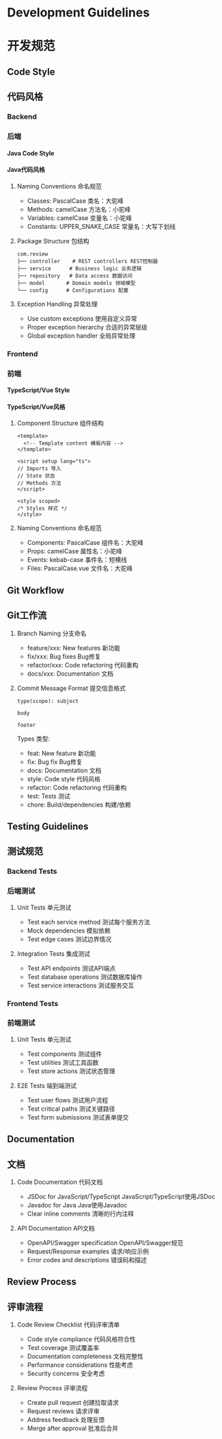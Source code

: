 # Development Guidelines
# 开发规范

## Code Style
## 代码风格

### Backend
### 后端

#### Java Code Style
#### Java代码风格

1. Naming Conventions 命名规范
   - Classes: PascalCase 类名：大驼峰
   - Methods: camelCase 方法名：小驼峰
   - Variables: camelCase 变量名：小驼峰
   - Constants: UPPER_SNAKE_CASE 常量名：大写下划线

2. Package Structure 包结构
   ```
   com.review
   ├── controller    # REST controllers REST控制器
   ├── service      # Business logic 业务逻辑
   ├── repository   # Data access 数据访问
   ├── model       # Domain models 领域模型
   └── config      # Configurations 配置
   ```

3. Exception Handling 异常处理
   - Use custom exceptions 使用自定义异常
   - Proper exception hierarchy 合适的异常层级
   - Global exception handler 全局异常处理

### Frontend
### 前端

#### TypeScript/Vue Style
#### TypeScript/Vue风格

1. Component Structure 组件结构
   ```vue
   <template>
     <!-- Template content 模板内容 -->
   </template>
   
   <script setup lang="ts">
   // Imports 导入
   // State 状态
   // Methods 方法
   </script>
   
   <style scoped>
   /* Styles 样式 */
   </style>
   ```

2. Naming Conventions 命名规范
   - Components: PascalCase 组件名：大驼峰
   - Props: camelCase 属性名：小驼峰
   - Events: kebab-case 事件名：短横线
   - Files: PascalCase.vue 文件名：大驼峰

## Git Workflow
## Git工作流

1. Branch Naming 分支命名
   - feature/xxx: New features 新功能
   - fix/xxx: Bug fixes Bug修复
   - refactor/xxx: Code refactoring 代码重构
   - docs/xxx: Documentation 文档

2. Commit Message Format 提交信息格式
   ```
   type(scope): subject

   body

   footer
   ```
   
   Types 类型:
   - feat: New feature 新功能
   - fix: Bug fix Bug修复
   - docs: Documentation 文档
   - style: Code style 代码风格
   - refactor: Code refactoring 代码重构
   - test: Tests 测试
   - chore: Build/dependencies 构建/依赖

## Testing Guidelines
## 测试规范

### Backend Tests
### 后端测试

1. Unit Tests 单元测试
   - Test each service method 测试每个服务方法
   - Mock dependencies 模拟依赖
   - Test edge cases 测试边界情况

2. Integration Tests 集成测试
   - Test API endpoints 测试API端点
   - Test database operations 测试数据库操作
   - Test service interactions 测试服务交互

### Frontend Tests
### 前端测试

1. Unit Tests 单元测试
   - Test components 测试组件
   - Test utilities 测试工具函数
   - Test store actions 测试状态管理

2. E2E Tests 端到端测试
   - Test user flows 测试用户流程
   - Test critical paths 测试关键路径
   - Test form submissions 测试表单提交

## Documentation
## 文档

1. Code Documentation 代码文档
   - JSDoc for JavaScript/TypeScript JavaScript/TypeScript使用JSDoc
   - Javadoc for Java Java使用Javadoc
   - Clear inline comments 清晰的行内注释

2. API Documentation API文档
   - OpenAPI/Swagger specification OpenAPI/Swagger规范
   - Request/Response examples 请求/响应示例
   - Error codes and descriptions 错误码和描述

## Review Process
## 评审流程

1. Code Review Checklist 代码评审清单
   - Code style compliance 代码风格符合性
   - Test coverage 测试覆盖率
   - Documentation completeness 文档完整性
   - Performance considerations 性能考虑
   - Security concerns 安全考虑

2. Review Process 评审流程
   - Create pull request 创建拉取请求
   - Request reviews 请求评审
   - Address feedback 处理反馈
   - Merge after approval 批准后合并 